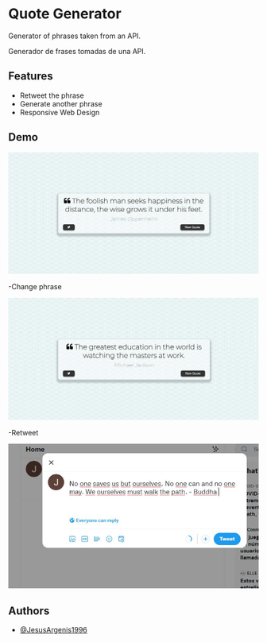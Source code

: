 # Quote Generator

Generator of phrases taken from an API.

Generador de frases tomadas de una API.

## Features

- Retweet the phrase
- Generate another phrase
- Responsive Web Design

## Demo

![Alt text](Demo/demo1.JPG?raw=true "Title")

-Change phrase

![Alt text](Demo/demo2.JPG?raw=true "Title2")

-Retweet

![Alt text](Demo/demo3.JPG?raw=true "Title3")

## Authors

- [@JesusArgenis1996](https://github.com/JesusArgenis1996)

  
